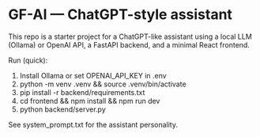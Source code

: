 # GF-AI — ChatGPT-style assistant

This repo is a starter project for a ChatGPT-like assistant using a local LLM (Ollama) or OpenAI API,
a FastAPI backend, and a minimal React frontend.

Run (quick):
1. Install Ollama or set OPENAI_API_KEY in .env
2. python -m venv .venv && source .venv/bin/activate
3. pip install -r backend/requirements.txt
4. cd frontend && npm install && npm run dev
5. python backend/server.py

See system_prompt.txt for the assistant personality.
